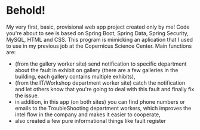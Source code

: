 # Behold! 
My very first, basic, provisional web app project created only by me!
Code you're about to see is based on Spring Boot, Spring Data, Spring Security, MySQL, HTML and CSS.
This program is mimicking an aplication that I used to use in my previous job at the Copernicus Science Center.
Main functions are:
* (from the gallery worker site) send notification to specific department about the fault in exhibit on gallery (there are a few galleries in the building, each gallery contains multiple exhibits),
* (from the IT/Workshop department worker site) catch the notification and let others know that you're going to deal with this fault and finally fix the issue.
* in addition, in this app (on both sites) you can find phone numbers or emails to the TroubleShooting department workers, which improves the intel flow in the company and makes it easier to cooperate,
* also created a few pure informational things like fault register

